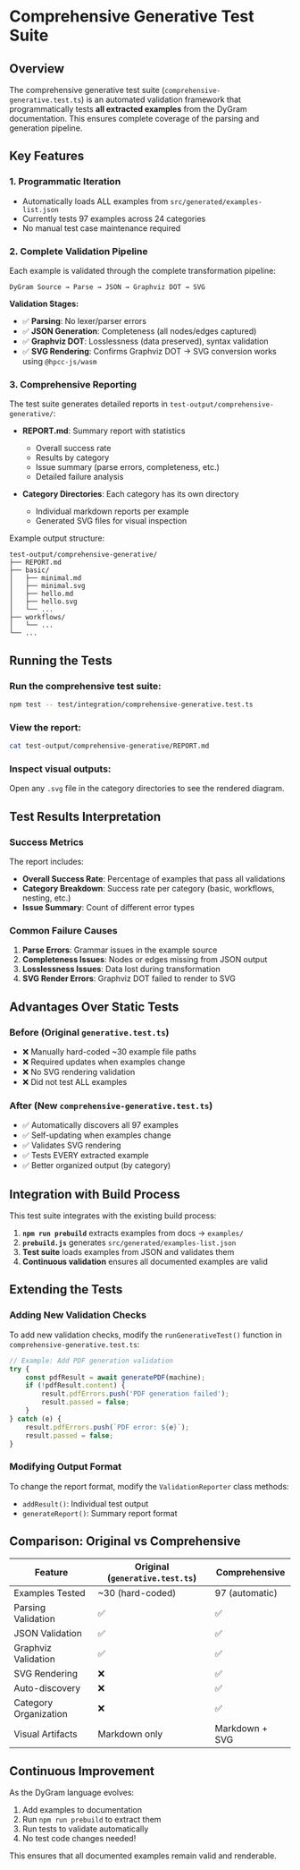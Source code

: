 # Comprehensive Generative Test Suite

## Overview

The comprehensive generative test suite (`comprehensive-generative.test.ts`) is an automated validation framework that programmatically tests **all extracted examples** from the DyGram documentation. This ensures complete coverage of the parsing and generation pipeline.

## Key Features

### 1. **Programmatic Iteration**
- Automatically loads ALL examples from `src/generated/examples-list.json`
- Currently tests 97 examples across 24 categories
- No manual test case maintenance required

### 2. **Complete Validation Pipeline**

Each example is validated through the complete transformation pipeline:

```
DyGram Source → Parse → JSON → Graphviz DOT → SVG
```

**Validation Stages:**
- ✅ **Parsing**: No lexer/parser errors
- ✅ **JSON Generation**: Completeness (all nodes/edges captured)
- ✅ **Graphviz DOT**: Losslessness (data preserved), syntax validation
- ✅ **SVG Rendering**: Confirms Graphviz DOT → SVG conversion works using `@hpcc-js/wasm`

### 3. **Comprehensive Reporting**

The test suite generates detailed reports in `test-output/comprehensive-generative/`:

- **REPORT.md**: Summary report with statistics
  - Overall success rate
  - Results by category
  - Issue summary (parse errors, completeness, etc.)
  - Detailed failure analysis

- **Category Directories**: Each category has its own directory
  - Individual markdown reports per example
  - Generated SVG files for visual inspection

Example output structure:
```
test-output/comprehensive-generative/
├── REPORT.md
├── basic/
│   ├── minimal.md
│   ├── minimal.svg
│   ├── hello.md
│   ├── hello.svg
│   └── ...
├── workflows/
│   └── ...
└── ...
```

## Running the Tests

### Run the comprehensive test suite:
```bash
npm test -- test/integration/comprehensive-generative.test.ts
```

### View the report:
```bash
cat test-output/comprehensive-generative/REPORT.md
```

### Inspect visual outputs:
Open any `.svg` file in the category directories to see the rendered diagram.

## Test Results Interpretation

### Success Metrics

The report includes:
- **Overall Success Rate**: Percentage of examples that pass all validations
- **Category Breakdown**: Success rate per category (basic, workflows, nesting, etc.)
- **Issue Summary**: Count of different error types

### Common Failure Causes

1. **Parse Errors**: Grammar issues in the example source
2. **Completeness Issues**: Nodes or edges missing from JSON output
3. **Losslessness Issues**: Data lost during transformation
4. **SVG Render Errors**: Graphviz DOT failed to render to SVG

## Advantages Over Static Tests

### Before (Original `generative.test.ts`)
- ❌ Manually hard-coded ~30 example file paths
- ❌ Required updates when examples change
- ❌ No SVG rendering validation
- ❌ Did not test ALL examples

### After (New `comprehensive-generative.test.ts`)
- ✅ Automatically discovers all 97 examples
- ✅ Self-updating when examples change
- ✅ Validates SVG rendering
- ✅ Tests EVERY extracted example
- ✅ Better organized output (by category)

## Integration with Build Process

This test suite integrates with the existing build process:

1. **`npm run prebuild`** extracts examples from docs → `examples/`
2. **`prebuild.js`** generates `src/generated/examples-list.json`
3. **Test suite** loads examples from JSON and validates them
4. **Continuous validation** ensures all documented examples are valid

## Extending the Tests

### Adding New Validation Checks

To add new validation checks, modify the `runGenerativeTest()` function in `comprehensive-generative.test.ts`:

```typescript
// Example: Add PDF generation validation
try {
    const pdfResult = await generatePDF(machine);
    if (!pdfResult.content) {
        result.pdfErrors.push('PDF generation failed');
        result.passed = false;
    }
} catch (e) {
    result.pdfErrors.push(`PDF error: ${e}`);
    result.passed = false;
}
```

### Modifying Output Format

To change the report format, modify the `ValidationReporter` class methods:
- `addResult()`: Individual test output
- `generateReport()`: Summary report format

## Comparison: Original vs Comprehensive

| Feature | Original (`generative.test.ts`) | Comprehensive |
|---------|--------------------------------|---------------|
| Examples Tested | ~30 (hard-coded) | 97 (automatic) |
| Parsing Validation | ✅ | ✅ |
| JSON Validation | ✅ | ✅ |
| Graphviz Validation | ✅ | ✅ |
| SVG Rendering | ❌ | ✅ |
| Auto-discovery | ❌ | ✅ |
| Category Organization | ❌ | ✅ |
| Visual Artifacts | Markdown only | Markdown + SVG |

## Continuous Improvement

As the DyGram language evolves:
1. Add examples to documentation
2. Run `npm run prebuild` to extract them
3. Run tests to validate automatically
4. No test code changes needed!

This ensures that all documented examples remain valid and renderable.
